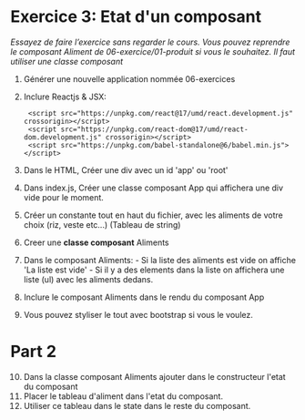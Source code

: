 # Exercice 3: Etat d'un composant

*Essayez de faire l’exercice sans regarder le cours. Vous pouvez reprendre le composant Aliment de 06-exercice/01-produit si vous le souhaitez. Il faut utiliser une classe composant*
1. Générer une nouvelle application nommée 06-exercices
2. Inclure Reactjs & JSX: 

        <script src="https://unpkg.com/react@17/umd/react.development.js" crossorigin></script>
        <script src="https://unpkg.com/react-dom@17/umd/react-dom.development.js" crossorigin></script>
        <script src="https://unpkg.com/babel-standalone@6/babel.min.js"></script>


3. Dans le HTML, Créer une div avec un id 'app' ou 'root'
4. Dans index.js, Créer une classe composant App qui affichera une div vide pour le moment.
5. Créer un constante tout en haut du fichier, avec les aliments de votre choix (riz, veste etc...) (Tableau de string)
6. Creer une **classe composant** Aliments
7. Dans le composant Aliments:
        - Si la liste des aliments est vide on affiche 'La liste est vide'
        - Si il y a des elements dans la liste on affichera une liste (ul) avec les aliments dedans.
8. Inclure le composant Aliments dans le rendu du composant App
9. Vous pouvez styliser le tout avec bootstrap si vous le voulez.

# Part 2

10. Dans la classe composant Aliments ajouter dans le constructeur l'etat du composant
11. Placer le tableau d'aliment dans l'etat du composant.
12. Utiliser ce tableau dans le state dans le reste du composant.